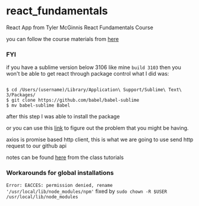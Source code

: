 # react_fundamentals
React App from Tyler McGinnis React Fundamentals Course

you can follow the course materials from [here](https://github.com/tylermcginnis/react-fundamentals)


### FYI
if you have a sublime version below 3106 like mine `build 3103` then you won't be able to get react through package control
 what I did was:

 ```

$ cd /Users/(username)/Library/Application\ Support/Sublime\ Text\ 3/Packages/  
$ git clone https://github.com/babel/babel-sublime
$ mv babel-sublime Babel
 ```
after this step I was able to install the package

 or you can use this [link](https://github.com/babel/babel-sublime/issues/327) to figure out the problem that you might be having. 

 axios is promise based http client, this is what we are going to use send http request to our github api

 notes can be found [here](notes) from the class tutorials

### Workarounds for global installations

`Error: EACCES: permission denied, rename '/usr/local/lib/node_modules/npm'`
fixed by
`sudo chown -R $USER /usr/local/lib/node_modules`